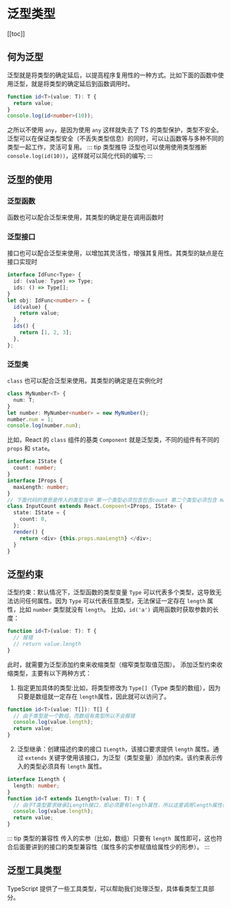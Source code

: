 # 泛型类型

[[toc]]

## 何为泛型

泛型就是将类型的确定延后，以提高程序复用性的一种方式。比如下面的函数中使用泛型，就是将类型的确定延后到函数调用时。

```ts
function id<T>(value: T): T {
  return value;
}
console.log(id<number>(10));
```

之所以不使用 `any`，是因为使用 `any` 这样就失去了 TS 的类型保护，类型不安全。泛型可以在保证类型安全（不丢失类型信息）的同时，可以让函数等与多种不同的类型一起工作，灵活可复用。
::: tip 类型推导
泛型也可以使用使用类型推断`console.log(id(10))`，这样就可以简化代码的编写;
:::

## 泛型的使用

### 泛型函数

函数也可以配合泛型来使用，其类型的确定是在调用函数时

### 泛型接口

接口也可以配合泛型来使用，以增加其灵活性，增强其复用性。其类型的缺点是在接口实现时

```ts
interface IdFunc<Type> {
  id: (value: Type) => Type;
  ids: () => Type[];
}
let obj: IdFunc<number> = {
  id(value) {
    return value;
  },
  ids() {
    return [1, 2, 3];
  },
};
```

### 泛型类

`class` 也可以配合泛型来使用。其类型的确定是在实例化时

```ts
class MyNumber<T> {
  num: T;
}
let number: MyNumber<number> = new MyNumber();
number.num = 1;
console.log(number.num);
```

比如，React 的 `class` 组件的基类 `Component` 就是泛型类，不同的组件有不同的 `props` 和 `state`。

```ts
interface IState {
  count: number;
}
interface IProps {
  maxLength: number;
}
// 下面代码的意思是传入的类型当中 第一个类型必须包含包含count 第二个类型必须包含 maxLength
class InputCount extends React.Compoent<IProps, IState> {
  state: IState = {
    count: 0,
  };
  render() {
    return <div> {this.props.maxLength} </div>;
  }
}
```

## 泛型约束

泛型约束：默认情况下，泛型函数的类型变量 `Type` 可以代表多个类型，这导致无法访问任何属性。因为 `Type` 可以代表任意类型，无法保证一定存在 `length` 属性，比如 `number` 类型就没有 `length`。
比如，`id('a')` 调用函数时获取参数的长度：

```ts
function id<T>(value: T): T {
  // 报错
  // return value.length
}
```

此时，就需要为泛型添加约束来收缩类型（缩窄类型取值范围）。
添加泛型约束收缩类型，主要有以下两种方式：

1. 指定更加具体的类型:比如，将类型修改为 `Type[]`（Type 类型的数组），因为只要是数组就一定存在 `length`属性，因此就可以访问了。

```ts
function id<T>(value: T[]): T[] {
  // 由于类型是一个数组，而数组有类型所以不会报错
  console.log(value.length);
  return value;
}
```

2. 泛型继承：创建描述约束的接口 `ILength`，该接口要求提供 `length` 属性。通过 `extends` 关键字使用该接口，为泛型（类型变量）添加约束。该约束表示传入的类型必须具有 `length` 属性。

```ts
interface ILength {
  length: number;
}
function id<T extends ILength>(value: T): T {
  // 由于T类型要求继承ILength接口，即必须要有length属性，所以这里调用length属性也不会报错
  console.log(value.length);
  return value;
}
```

::: tip 类型的兼容性
传入的实参（比如，数组）只要有 `length `属性即可，这也符合后面要讲到的接口的类型兼容性（属性多的实参赋值给属性少的形参）。
:::

## 泛型工具类型

TypeScript 提供了一些工具类型，可以帮助我们处理泛型，具体看类型工具部分。
